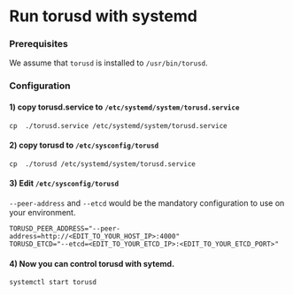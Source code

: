 # Run torusd with systemd

### Prerequisites

We assume that `torusd` is installed to `/usr/bin/torusd`.

### Configuration

#### 1) copy torusd.service to `/etc/systemd/system/torusd.service`

~~~
cp  ./torusd.service /etc/systemd/system/torusd.service
~~~

#### 2) copy torusd to `/etc/sysconfig/torusd`

~~~
cp  ./torusd /etc/systemd/system/torusd.service
~~~

#### 3) Edit `/etc/sysconfig/torusd`

`--peer-address` and `--etcd` would be the mandatory configuration to use on your environment.

~~~
TORUSD_PEER_ADDRESS="--peer-address=http://<EDIT_TO_YOUR_HOST_IP>:4000"
TORUSD_ETCD="--etcd=<EDIT_TO_YOUR_ETCD_IP>:<EDIT_TO_YOUR_ETCD_PORT>"
~~~

#### 4) Now you can control torusd with sytemd.

~~~
systemctl start torusd
~~~
